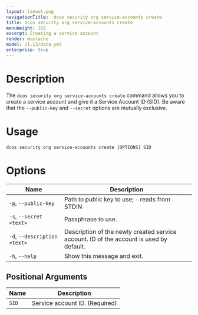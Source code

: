 ```yaml
---
layout: layout.pug
navigationTitle:  dcos security org service-accounts create
title: dcos security org service-accounts create
menuWeight: 165
excerpt: Creating a service account
render: mustache
model: /1.13/data.yml
enterprise: true
---
```


# Description

The `dcos security org service-accounts create` command allows you to create a service account and give it a Service Account ID (SID). Be aware that the `--public-key` and `--secret` options are mutually exclusive.

# Usage

```
dcos security org service-accounts create [OPTIONS] SID
```

# Options

| Name |  Description |
|---------|-------------|
| `-p`, `--public-key` <filename> | Path to public key to use; `-` reads from STDIN |
|  `-s`, `--secret <text>`   |       Passphrase to use. |
|  `-d`, `--description <text>`   |  Description of the newly created service account. ID of the account is used by default. |
|  `-h`, `--help` |  Show this message and exit.|

## Positional Arguments

| Name |  Description |
|---------|-------------|
| `SID` | Service account ID. (Required)|

